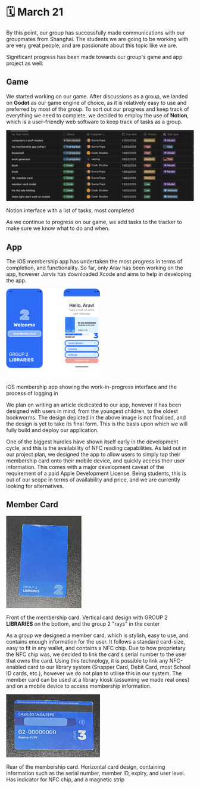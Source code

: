 # 🗓️ March 21
By this point, our group has successfully made communications with our groupmates from Shanghai. The students we are going to be working with are very great people, and are passionate about this topic like we are.

Significant progress has been made towards our group's game and app project as well:

## Game
We started working on our game. After discussions as a group, we landed on **Godot** as our game engine of choice,
as it is relatively easy to use and preferred by most of the group.
To sort out our progress and keep track of everything we need to complete, we decided to employ the use of **Notion**,
which is a user-friendly web software to keep track of tasks as a group.

<img src="/img/mar21/game_notion.png" alt="Notion interface with a list of tasks, most completed">
<p id="alt-text">Notion interface with a list of tasks, most completed</p>

As we continue to progress on our game, we add tasks to the tracker to make sure we know what to do and when.

## App
The iOS membership app has undertaken the most progress in terms of completion, and functionality.
So far, only Arav has been working on the app, however Jarvis has downloaded Xcode and aims to help in developing the app.

<img class="alt-image" src="/img/mar21/ios_app_menus.png" alt="ios app screens" style="width: 50%">
<p id="alt-text">iOS membership app showing the work-in-progress interface and the process of logging in</p>


We plan on writing an article dedicated to our app, however it has been designed with users in mind,
from the youngest children, to the oldest bookworms. The design depicted in the above image is not finalised,
and the design is yet to take its final form. This is the basis upon which we will fully build and deploy our application.

One of the biggest hurdles have shown itself early in the development cycle, and this is the availability of NFC
reading capabilities. As laid out in our project plan, we designed the app to allow users to simply tap their
membership card onto their mobile device, and quickly access their user information. This comes with a major development
caveat of the requirement of a paid Apple Development License. Being students, this is out of our scope in terms of
availability and price, and we are currently looking for alternatives.

## Member Card
<img class="alt-image" src="/img/mar21/irl_card_front.png" alt="member card IRL (front)" style="width: 40%">
<p id="alt-text">Front of the membership card. Vertical card design with GROUP 2 <b>LIBRARIES</b> on the bottom,
and the group 2 "rays" in the center</p>

As a group we designed a member card, which is stylish, easy to use, and contains enough information for the user.
It follows a standard card-size, easy to fit in any wallet, and contains a NFC chip. Due to how proprietary the
NFC chip was, we decided to link the card's serial number to the user that owns the card. Using this technology, it is
possible to link any NFC-enabled card to our library system (Snapper Card, Debit Card, most School ID cards, etc.), however
we do not plan to utilise this in our system. The member card can be used at a library kiosk (assuming we made real ones) and
on a mobile device to access membership information.

<img class="alt-image" src="/img/mar21/irl_card_rear.png" alt="member card IRL (rear)" style="width: 50%">
<p id="alt-text">Rear of the membership card. Horizontal card design, containing information such as the serial number,
member ID, expiry, and user level. Has indicator for NFC chip, and a magnetic strip</p>

